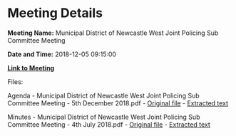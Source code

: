 # Meeting Details

**Meeting Name:** Municipal District of Newcastle West Joint Policing Sub Committee Meeting

**Date and Time:** 2018-12-05 09:15:00

**[Link to Meeting](https://www.limerick.ie/council/whats-on/municipal-district-newcastle-west-joint-policing-sub-committee-meeting-1)**

Files: 

Agenda - Municipal District of Newcastle West Joint Policing Sub Committee Meeting - 5th December 2018.pdf - [Original file](https://www.limerick.ie/sites/default/files/media/documents/2018-12/00%202018-12-05%20Agenda%20Newcastle%20West%20JPC%20Subcommittee%20Meeting.pdf) - [Extracted text](./Agenda%20-%C2%A0Municipal%20District%20of%20Newcastle%20West%20Joint%20Policing%20Sub%20Committee%20Meeting%20-%205th%20December%202018.md)

Minutes - Municipal District of Newcastle West Joint Policing Sub Committee Meeting - 4th July 2018.pdf - [Original file](https://www.limerick.ie/sites/default/files/media/documents/2018-12/01%202018-07-04%20Minutes%20JPC%20Subcommittee.pdf) - [Extracted text](./Minutes%20-%C2%A0Municipal%20District%20of%20Newcastle%20West%20Joint%20Policing%20Sub%20Committee%20Meeting%20-%204th%20July%202018.md)

